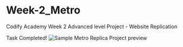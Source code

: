 # Week-2_Metro
Codify Academy Week 2 Advanced level Project - Website Replication

Task Completed!
![Sample Metro Replica Project preview](https://arianzargaran.github.io/week-2_Metro/styling/preview.png)
